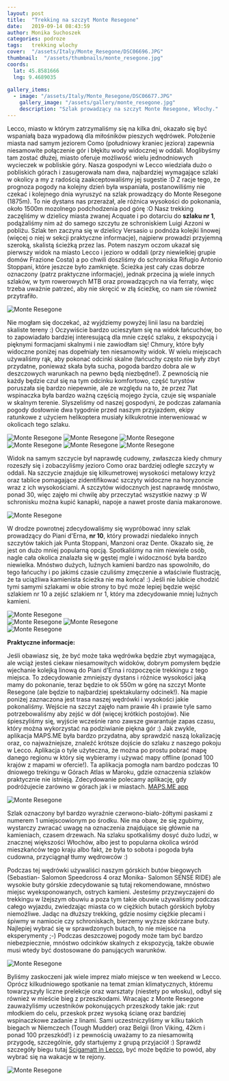```yaml
---
layout: post
title:  "Trekking na szczyt Monte Resegone"
date:   2019-09-14 08:43:59
author: Monika Suchoszek
categories: podroze
tags:	trekking wlochy 
cover:  "/assets/Italy/Monte_Resegone/DSC06696.JPG"
thumbnail:  "/assets/thumbnails/monte_resegone.jpg"
coords:
  lat: 45.8581666
  lng: 9.4689035
  
gallery_items:
  - image: "/assets/Italy/Monte_Resegone/DSC06677.JPG"
    gallery_image: "/assets/gallery/monte_resegone.jpg"
    description: "Szlak prowadzący na szczyt Monte Resegone, Włochy."
---
```

Lecco, miasto w  którym zatrzymaliśmy się na kilka dni, okazało się być wspaniałą baza wypadową dla miłośników pieszych wędrówek. Położenie miasta nad samym jeziorem Como
(południowy kraniec jeziora) zapewnia niesamowite połączenie gór i błękitu wody widocznej w oddali. Moglibyśmy tam zostać dłużej, miasto oferuje możliwość wielu jednodniowych 
wycieczek w pobliskie góry. Nasza gospodyni w Lecco wiedziała dużo o pobliskich górach i zasugerowała nam dwa, najbardziej wymagające 
szlaki w okolicy a my z radością zaakceptowaliśmy jej sugestie :D Z racje tego, że prognoza pogody na kolejny dzień była wspaniała, postanowiliśmy nie czekać i kolejnego dnia wyruszyć
na szlak prowadzący do Monte Resegone (1875m). To nie dystans nas przerażał, ale różnica wysokości do pokonania, około 1500m mozolnego podchodzenia pod górę :O Nasz trekking
zaczęliśmy w dzielicy miasta zwanej Acquate i po dotarciu do **szlaku nr 1**, podążaliśmy nim aż do samego szczytu ze schroniskiem Luigi Azzoni w pobliżu. Szlak ten zaczyna się w 
dzielicy Versasio u podnóża kolejki linowej (więcej o niej w sekcji praktyczne informacje), najpierw prowadzi przyjemną szeroką, skalistą ścieżką przez las. Potem naszym oczom 
ukazał się pierwszy widok na miasto Lecco i jezioro w oddali (przy niewielkiej grupie domów Frazione Costa) a po chwili doszliśmy do schroniska Rifugio Antonio Stoppani, które jeszcze
było zamknięte. Ścieżka jest cały czas dobrze oznaczony (patrz praktyczne informacje), jednak przecina ją wiele innych szlaków, w tym rowerowych MTB oraz prowadzących na via ferraty,
więc trzeba uważnie patrzeć, aby nie skręcić w złą ścieżkę, co nam sie również przytrafiło.

<img src="/assets/Italy/Monte_Resegone/DSC06629.JPG" alt="Monte Resegone" />

Nie mogłam się doczekać, aż wyjdziemy powyżej linii lasu na bardziej skaliste tereny :) Oczywiście bardzo ucieszyłam się na widok łańcuchów, bo to zapowiadało bardziej interesującą dla mnie
część szlaku, z ekspozycją i pięknymi formacjami skalnymi i nie zawiodłam się! Chmury, które były widoczne poniżej nas dopełniały ten niesamowity widok. W wielu miejscach używaliśmy rąk,
aby pokonać odcinki skalne (łańcuchy często nie były zbyt przydatne, ponieważ skała była sucha, pogoda bardzo dobra ale w deszczowych warunkach na pewno będą niezbędne!). Z pewnością
nie każdy będzie czuł się na tym odcinku komfortowo, część turystów poruszała się bardzo niepewnie, ale ze względu na to, że przez 7lat wspinaczka była bardzo ważną częścią mojego życia,
czuje się wspaniale w skalnym terenie. Slyszeliśmy od naszej gospodyni, że podczas załamania pogody dosłownie dwa tygodnie przed naszym przyjazdem, ekipy ratunkowe z użyciem
helikoptera musiały kilkukrotnie interweniować w okolicach tego szlaku.

<img src="/assets/Italy/Monte_Resegone/DSC06646.JPG" alt="Monte Resegone" />

<img src="/assets/Italy/Monte_Resegone/DSC06663.JPG" alt="Monte Resegone" />

<img src="/assets/Italy/Monte_Resegone/DSC06682.JPG" alt="Monte Resegone" />

<img src="/assets/Italy/Monte_Resegone/DSC06677.JPG" alt="Monte Resegone" />

<img src="/assets/Italy/Monte_Resegone/DSC06692.JPG" alt="Monte Resegone" />

<img src="/assets/Italy/Monte_Resegone/DSC06699.JPG" alt="Monte Resegone" />

Widok na samym szczycie był naprawdę cudowny, zwłaszcza kiedy chmury rozeszły się i zobaczyliśmy jezioro Como oraz bardziej odległe szczyty
w oddali. Na szczycie znajduje się kilkumetrowej wysokości metalowy krzyż oraz tablice pomagające zidentifikować szczyty widoczne na horyzoncie
wraz z ich wysokościami. A szczytów widocznych jest naprawdę mnóstwo, ponad 30, więc zajęło mi chwilę aby przeczytać wszystkie nazwy :p W
schronisku można kupić kanapki, napoje a nawet proste dania makaronowe.

<img src="/assets/Italy/Monte_Resegone/IMG_121345847.JPG" class="column-45" alt="Monte Resegone" />

W drodze powrotnej zdecydowaliśmy się wypróbować inny szlak prowadzący do Piani d'Erna, **nr 10**, który prowadzi niedaleko innych szczytów takich
jak Punta Stoppani, Manzoni oraz Dente. Okazało się, że jest on dużo mniej popularną opcją. Spotkaliśmy na nim niewiele osób, nagle cała okolica znalazła
się w gęstej mgle i widoczność była bardzo niewielka. Mnóstwo dużych, luźnych kamieni bardzo nas spowolniło, do tego łańcuchy i po jakimś czasie czuliśmy 
zmęczenie a właściwie flustrację, że ta uciążliwa kamienista ścieżka nie ma końca! :) Jeśli nie lubicie chodzić tymi samymi szlakami w obie strony to być może
lepiej będzie wejść szlakiem nr 10 a zejść szlakiem nr 1, który ma zdecydowanie mniej luźnych kamieni.

<img src="/assets/Italy/Monte_Resegone/IMG_134055691.JPG" alt="Monte Resegone" />

<div class="row">
  <img src="/assets/Italy/Monte_Resegone/DSC06705.JPG" class="column-50" alt="Monte Resegone" />
  <img src="/assets/Italy/Monte_Resegone/IMG_134052323.JPG" class="column-50" alt="Monte Resegone" />
</div>


<img src="/assets/Italy/Monte_Resegone/DSC06703.JPG" alt="Monte Resegone" />


__Praktyczne informacje:__

Jeśli obawiasz się, że być może taka wędrówka będzie zbyt wymagająca, ale wciąż jesteś ciekaw niesamowitych widoków, dobrym pomysłem będzie 
wjechanie kolejką linową do Piani d'Erna i rozpoczęcie trekkingu z tego miejsca. To zdecydowanie zmniejszy dystans i różnice wysokości jaką 
mamy do pokonanie, teraz będzie to ok 550m w górę na szczyt Monte Resegone (ale będzie to najbardziej spektakularny odcinek!). Na mapie poniżej
zaznaczona jest trasa naszej wędrówki i wysokości jakie pokonaliśmy. Wejście na szczyt zajęło nam prawie 4h i prawie tyle samo potrzebowaliśmy aby zejść w dół 
(więcej krótkich postojów). Nie śpieszyliśmy się, wyjście wcześnie rano zawsze gwarantuje zapas czasu, który można wykorzystać na podziwianie
piękna gór :) Jak zwykle, aplikacja MAPS.ME była bardzo przydatna, aby sprawdzić naszą lokalizację oraz, co najważniejsze, znaleźć krótsze dojście do
szlaku z naszego pokoju w Lecco. Aplikacja o tyle użyteczna, że można po prostu pobrać mapę danego regionu w który się wybieramy i używać mapy offline
(ponad 100 krajów z mapami w ofercie!). Ta aplikacja pomogła nam bardzo podczas 10 dniowego trekingu w Górach Atlas w Maroku, gdzie oznaczenia szlaków
praktycznie nie istnieją. Zdecydowanie polecamy aplikację, gdy podróżujecie zarówno w górach jak i w miastach. [MAPS.ME app](https://apps.apple.com/us/app/maps-me-offline-map-nav/id510623322)

<img src="/assets/Italy/Monte_Resegone/Screenshot 21-47-52.JPG" alt="Monte Resegone" />

Szlak oznaczony był bardzo wyraźnie czerwono-biało-żółtymi paskami z numerem 1 umiejscowionym po środku. Nie ma obaw, że się zgubimy, wystarczy zwracać uwagę
na oznaczenia znajdujące się głównie na kamieniach, czasem drzewach. Na szlaku spotkaliśmy dosyć dużo ludzi, w znacznej większości Włochów, albo jest to popularna
okolica wśród mieszkańców tego kraju albo fakt, że była to sobota i pogoda była cudowna, przyciągnął tłumy wędrowców :)

Podczas tej wędrówki używaliści naszym górskich butów biegowych (Sebastian- Salomon Speedcross 
4 oraz Monika- Salomon SENSE RIDE) ale wysokie buty górskie zdecydowanie są tutaj rekomendowane, mnóstwo miejsc wyeksponowanych, ostrych kamieni. Jesteśmy przyzwyczajeni
do trekkingu w lżejszym obuwiu a poza tym takie obuwie używaliśmy podczas całego wyjazdu, zwiedzając miasta co w ciężkich butach górskich byłoby niemożliwe.
Jadąc na dłuższy trekking, gdzie nosimy ciężkie plecami i śpiwmy w namiocie czy schroniskach, bierzemy wyższe skórzane buty. Najlepiej wybrać się w sprawdzonych butach,
to nie miejsce na eksperymenty ;-) Podczas deszczowej pogody może tam być bardzo niebezpiecznie, mnóstwo odcinków skalnych z ekspozycją, także obuwie musi wtedy
być dostosowane do panujących warunków.

<img src="/assets/Italy/Monte_Resegone/IMG_090851298.JPG" alt="Monte Resegone" />

Byliśmy zaskoczeni jak wiele imprez miało miejsce w ten weekend w Lecco. Oprócz kilkudniowego spotkanie na temat zmian klimatycznych, któremu towarzyszyły
liczne prelekcje oraz warsztaty (niestety po włosku), odbył się również w mieście bieg z przeszkodami. Wracając z Monte Resegone zauważyliśmy uczestników pokonujących 
przeszkody takie jak: rzut młodkiem do celu, przeskok przez wysoką ścianę oraz bardziej wspinaczkowe zadanie z linami. Sami uczestniczyliśmy w kilku takich biegach w 
Niemczech (Tough Mudder) oraz Belgii (Iron Viking, 42km i ponad 100 przeszkód!) i z pewnością uważamy to za niesamowitą przygodę, szczególnie, gdy startujemy z grupą 
przyjaciół :) Sprawdź szczegóły biegu tutaj [Scigamatt in Lecco](http://www.scigamatt.com/site/index.php/), być może będzie to powód, aby wybrać się na wakacje w te rejony.

<img src="/assets/Italy/Monte_Resegone/DSC06718.JPG" alt="Monte Resegone" />



